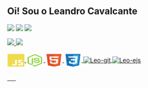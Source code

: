 ## Oi! Sou o Leandro Cavalcante 
<div> 
  
 <a href="Leandro s Cavalcante#4260" target="_blank"><img src="https://img.shields.io/badge/Discord-7289DA?style=for-the-badge&logo=discord&logoColor=white" target="_blank"></a> 
  <a href = "mailto:leandroguitarjesus89@gmail.com"><img src="https://img.shields.io/badge/Gmail-D14836?style=for-the-badge&logo=gmail&logoColor=white" target="_blank"></a>
  <a href="https://www.linkedin.com/in/leoscripts" target="_blank"><img src="https://img.shields.io/badge/-LinkedIn-%230077B5?style=for-the-badge&logo=linkedin&logoColor=white" target="_blank"></a>
<a href="https://app.slack.com/client/T01L2V2HQMR/C024CR85CBS/user_profile/U024E4C3AN4" target="blank"><img alt="" src="https://img.shields.io/badge/Slack-4A154B?style=for-the-badge&logo=slack&logoColor=white"/></a> 

</div>

 <div>
  <a href="https://github.com/LeoScripts">
  <img  height="170em" src="https://github-readme-stats.vercel.app/api?username=LeoScripts&show_icons=true&theme=dark&include_all_commits=true&count_private=true"/>   <img  height="170em" src="https://github-readme-stats.vercel.app/api/top-langs/?username=LeoScripts&layout=compact&langs_count=7&theme=dark"/>
  
</div>
       

<div style="display: inline_block"><br>
  <img align="center" alt="Leo-Js" height="30" width="40" src="https://raw.githubusercontent.com/devicons/devicon/master/icons/javascript/javascript-plain.svg">
  <img align="center" alt="Leo-Node" height="30" width="40" src="https://raw.githubusercontent.com/devicons/devicon/master/icons/nodejs/nodejs-plain.svg">
  
  <img align="center" alt="Leo-HTML" height="30" width="40" src="https://raw.githubusercontent.com/devicons/devicon/master/icons/html5/html5-original.svg">
  <img align="center" alt="Leo-CSS" height="30" width="40" src="https://raw.githubusercontent.com/devicons/devicon/master/icons/css3/css3-original.svg">
  <img align="center" height="30" width="40" alt="Leo-git" src="https://cdn.jsdelivr.net/gh/devicons/devicon/icons/git/git-original.svg">
  <img align="center" margin="10px" alt="Leo-ejs" height="30" width="30" src="https://github.com/LeoScripts/logos-imagens/blob/main/logo/ejs.gif">

</div>
<br> 

<div>
       
   <img  alt="" src="https://img.shields.io/badge/Unity-100000?style=for-the-badge&logo=unity&logoColor=white"/>
   <img alt="" src="https://img.shields.io/badge/PostgreSQL-316192?style=for-the-badge&logo=postgresql&logoColor=white"/>
   <img alt="" src="https://img.shields.io/badge/Heroku-430098?style=for-the-badge&logo=heroku&logoColor=white"/>
   <img alt="" src="https://img.shields.io/badge/Ubuntu-E95420?style=for-the-badge&logo=ubuntu&logoColor=white"/>
   <img alt="" src="https://img.shields.io/badge/Linux_Mint-87CF3E?style=for-the-badge&logo=linux-mint&logoColor=white"/>
   <img alt="" src="https://img.shields.io/badge/Windows-0078D6?style=for-the-badge&logo=windows&logoColor=white"/>
   
</div>


  
 
 

